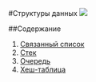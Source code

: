 #Структуры данных
<a href="https://travis-ci.org/verkholantsev/data-structures"><img src="https://travis-ci.org/verkholantsev/data-structures.svg?branch=master"></a>

##Содержание
1. [Связанный список](/docs/LinkedList.md)
2. [Стек](/docs/Stack.md)
3. [Очередь](/docs/Queue.md)
4. [Хеш-таблица](/docs/HashTable.md)
